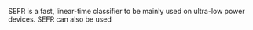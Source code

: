 SEFR is a fast, linear-time classifier to be mainly used on ultra-low power devices. SEFR can also be used 
